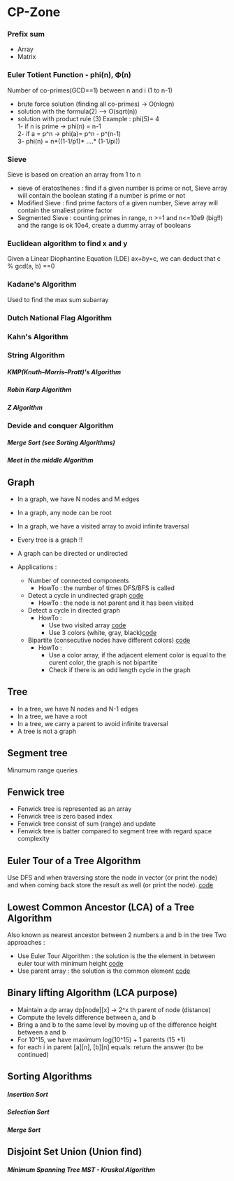 # CP-Zone

### Prefix sum
  
  - Array
  - Matrix

### Euler Totient Function - phi(n), Φ(n)
  
  Number of co-primes(GCD==1) between n and i (1 to n-1)
  - brute force solution (finding all co-primes) -> O(nlogn)  
  - solution with the formula(2) --> O(sqrt(n)) 
  - solution with product rule (3)
  Example : phi(5)= 4  
  1- if n is prime -> phi(n) = n-1  
  2- if a = p^n -> phi(a)= p^n - p^(n-1)  
  3- phi(n) = n*((1-1/p1)* ....* (1-1/pi))  

### Sieve

Sieve is based on creation an array from 1 to n
  - sieve of eratosthenes : find if a given number is prime or not, Sieve array will contain the boolean stating if a number is prime or not  
  - Modified Sieve : find prime factors of a given number, Sieve array will contain the smallest prime factor
  - Segmented Sieve : counting primes in range, n >=1 and n<=10e9 (big!!) and the range is ok 10e4, create a dummy array of booleans

### Euclidean algorithm to find x and y

Given a Linear Diophantine Equation (LDE) a*x+b*y=c, we can deduct that c % gcd(a, b) ==0

### Kadane's Algorithm

Used to find the max sum subarray

### Dutch National Flag Algorithm 

### Kahn's Algorithm

### String Algorithm

##### KMP(Knuth–Morris–Pratt)'s  Algorithm
##### Robin Karp Algorithm
##### Z Algorithm

### Devide and conquer Algorithm

##### Merge Sort (see Sorting Algorithms)
##### Meet in the middle Algorithm

## Graph

- In a graph, we have N nodes and M edges 
- In a graph, any node can be root  
- In a graph, we have a visited array to avoid infinite traversal
- Every tree is a graph !!
- A graph can be directed or undirected
- Applications :

    - Number of connected components 
      - HowTo : the number of times DFS/BFS is called
    - Detect a cycle in undirected graph  [code](https://github.com/fkalisa/CP-Zone/blob/master/graph-and-tree/cycleInUndirectedGraph.cpp) 
      - HowTo : the node is not parent and it has been visited  
    - Detect a cycle in directed graph  
      - HowTo :
          - Use two visited array [code](https://github.com/fkalisa/CP-Zone/blob/master/graph-and-tree/cycleInDirectedGraph-withTwoVisitedArrays.cpp)  
          - Use 3 colors (white, gray, black)[code](https://github.com/fkalisa/CP-Zone/blob/master/graph-and-tree/cycleInDirectedGraph.cpp)  
    - Bipartite (consecutive nodes have different colors) [code](https://github.com/fkalisa/CP-Zone/blob/master/graph-and-tree/bipartiteGraph.cpp)  
      - HowTo :
          - Use a color array, if the adjacent element color is equal to the curent color, the graph is not bipartite
          - Check if there is an odd length cycle in the graph

## Tree 
- In a tree, we have N nodes and N-1 edges  
- In a tree, we have a root
- In a tree, we carry a parent to avoid infinite traversal  
- A tree is not a graph


## Segment tree 
Minumum range queries

## Fenwick tree

- Fenwick tree is represented as an array  
- Fenwick tree is zero based index  
- Fenwick tree consist of sum (range) and update  
- Fenwick tree is batter compared to segment tree with regard space complexity  

## Euler Tour of a Tree Algorithm 

Use DFS and when traversing store the node in vector (or print the node) and when coming back store the result as well (or print the node).
[code](https://github.com/fkalisa/CP-Zone/blob/master/graph-and-tree/eulerTour.cpp) 

## Lowest Common Ancestor (LCA) of a Tree Algorithm

Also known as nearest ancestor between 2 numbers a and b in the tree 
Two approaches :  
- Use Euler Tour Algorithm : the solution is the the element in between euler tour with minimum height [code](https://github.com/fkalisa/CP-Zone/blob/master/graph-and-tree/algorithm-LowestCommonAncestorWithEulerTour.cpp)   
- Use parent array : the solution is the common element [code](https://github.com/fkalisa/CP-Zone/blob/master/graph-and-tree/algorithm-LowestCommonAncestor.cpp) 

## Binary lifting Algorithm (LCA purpose)

- Maintain a dp array dp[node][x] -> 2^x th parent of node (distance)  
- Compute the levels difference between a, and b  
- Bring a and b to the same level by moving up of the difference height between a and b
- For 10^15, we have maximum log(10^15) + 1 parents (15 +1)
- for each i in parent
  [a][n], [b][n] equals:  return the answer
  (to be continued)

## Sorting Algorithms

##### Insertion Sort

##### Selection Sort

##### Merge Sort

## Disjoint Set Union (Union find)

##### Minimum Spanning Tree MST - Kruskal Algorithm




